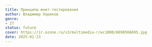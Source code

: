 ```yaml
---
title: Принципы юнит-тестирования
author: Владимир Хориков
genre:
- IT
status: future
cover: https://ir.ozone.ru/s3/multimedia-r/wc1000/6098566695.jpg
date: 2025-01-23
---
```


